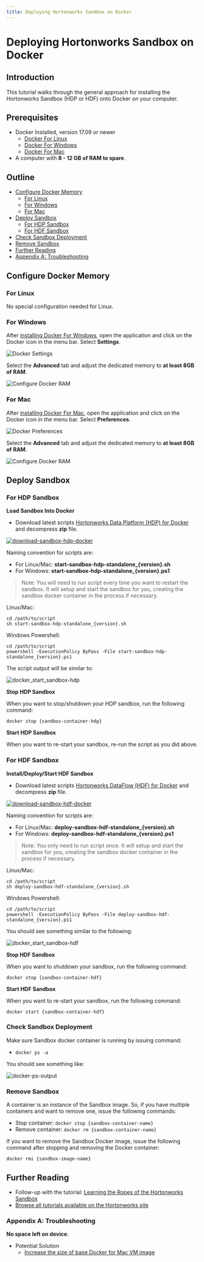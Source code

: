 ```yaml
---
title: Deploying Hortonworks Sandbox on Docker
---
```


# Deploying Hortonworks Sandbox on Docker

## Introduction

This tutorial walks through the general approach for installing the Hortonworks Sandbox (HDP or HDF) onto Docker on your computer.

## Prerequisites

-   Docker Installed, version 17.09 or newer
    -   [Docker For Linux](https://docs.docker.com/engine/installation/linux/)
    -   [Docker For Windows](https://docs.docker.com/docker-for-windows/install/)
    -   [Docker For Mac](https://docs.docker.com/docker-for-mac/install/)
-   A computer with **8 - 12 GB of RAM to spare**.

## Outline

-   [Configure Docker Memory](#configure-docker-memory)
    -   [For Linux](#for-linux)
    -   [For Windows](#for-windows)
    -   [For Mac](#for-mac)
-   [Deploy Sandbox](#deploy-sandbox)
    -   [For HDP Sandbox](#for-hdp-sandbox)
    -   [For HDF Sandbox](#for-hdf-sandbox)
-   [Check Sandbox Deployment](#check-sandbox-deployment)
-   [Remove Sandbox](#remove-sandbox)
-   [Further Reading](#further-reading)
-   [Appendix A: Troubleshooting](#appendix-a-troubleshooting)

## Configure Docker Memory

### For Linux

No special configuration needed for Linux.

### For Windows

After [installing Docker For Windows](https://docs.docker.com/docker-for-windows/install/), open the application and click on the Docker icon in the menu bar.  Select **Settings**.

![Docker Settings](assets/docker-windows-settings.jpg)

Select the **Advanced** tab and adjust the dedicated memory to **at least 8GB of RAM**.

![Configure Docker RAM](assets/docker-windows-configure.jpg)

### For Mac

After [installing Docker For Mac](https://docs.docker.com/docker-for-mac/install/), open the application and click on the Docker icon in the menu bar.  Select **Preferences**.

![Docker Preferences](assets/docker-mac-preferences.jpg)

Select the **Advanced** tab and adjust the dedicated memory to **at least 8GB of RAM**.

![Configure Docker RAM](assets/docker-mac-configure.jpg)

## Deploy Sandbox

### For HDP Sandbox

**Load Sandbox Into Docker**

-   Download latest scripts [Hortonworks Data Platform (HDP) for Docker](https://hortonworks.com/downloads/#sandbox) and decompress **zip** file.

[![download-sandbox-hdp-docker](assets/download-sandbox-hdp-docker.jpg)](https://hortonworks.com/downloads/#sandbox)

Naming convention for scripts are:

-   For Linux/Mac: **start-sandbox-hdp-standalone_{version}.sh**
-   For Windows: **start-sandbox-hdp-standalone_{version}.ps1**

>Note: You will need to run script every time you want to restart the sandbox. It will setup and start the sandbox for you, creating the sandbox docker container in the process if necessary.

Linux/Mac:

~~~
cd /path/to/script
sh start-sandbox-hdp-standalone_{version}.sh
~~~

Windows Powershell:

~~~
cd /path/to/script
powershell -ExecutionPolicy ByPass -File start-sandbox-hdp-standalone_{version}.ps1
~~~

The script output will be similar to:

![docker_start_sandbox-hdp](assets/docker-start-sandbox-output.jpg)

**Stop HDP Sandbox**

When you want to stop/shutdown your HDP sandbox, run the following command:

~~~
docker stop {sandbox-container-hdp}
~~~

**Start HDP Sandbox**

When you want to re-start your sandbox, re-run the script as you did above.

### For HDF Sandbox

**Install/Deploy/Start HDF Sandbox**

-   Download latest scripts [Hortonworks DataFlow (HDF) for Docker](https://hortonworks.com/downloads/#sandbox) and decompress **zip** file.

[![download-sandbox-hdf-docker](assets/download-sandbox-hdf-docker.jpg)](https://hortonworks.com/downloads/#sandbox)

Naming convention for scripts are:

-   For Linux/Mac: **deploy-sandbox-hdf-standalone_{version}.sh**
-   For Windows: **deploy-sandbox-hdf-standalone_{version}.ps1**

>Note: You only need to run script once. It will setup and start the sandbox for you, creating the sandbox docker container in the process if necessary.

Linux/Mac:

~~~
cd /path/to/script
sh deploy-sandbox-hdf-standalone_{version}.sh
~~~

Windows Powershell:

~~~
cd /path/to/script
powershell -ExecutionPolicy ByPass -File deploy-sandbox-hdf-standalone_{version}.ps1
~~~

You should see something similar to the following:

![docker_start_sandbox-hdf](assets/docker_start_sandbox-hdf.jpg)

**Stop HDF Sandbox**

When you want to shutdown your sandbox, run the following command:

~~~
docker stop {sandbox-container-hdf}
~~~

**Start HDF Sandbox**

When you want to re-start your sandbox, run the following command:

~~~
docker start {sandbox-container-hdf}
~~~

### Check Sandbox Deployment

Make sure Sandbox docker container is running by issuing command:

-   ```docker ps -a```

You should see something like:

![docker-ps-output](assets/docker-ps-output.jpg)

### Remove Sandbox

A container is an instance of the Sandbox image. So, if you have multiple containers and want to remove one, issue the following commands:

-   Stop container: ```docker stop {sandbox-container-name}```
-   Remove container: ```docker rm {sandbox-container-name}```

If you want to remove the Sandbox Docker image, issue the following command after stopping and removing the Docker container:

```docker rmi {sandbox-image-name}```

## Further Reading

-   Follow-up with the tutorial: [Learning the Ropes of the Hortonworks Sandbox](https://hortonworks.com/tutorial/learning-the-ropes-of-the-hortonworks-sandbox)
-   [Browse all tutorials available on the Hortonworks site](https://hortonworks.com/tutorials/)

### Appendix A: Troubleshooting

**No space left on device**:

-   Potential Solution
    -   [Increase the size of base Docker for Mac VM image](<https://community.hortonworks.com/content/kbentry/65901/how-to-increase-the-size-of-the-base-docker-for-ma.html>)
